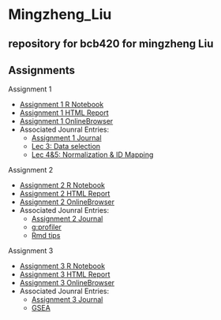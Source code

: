 # Mingzheng_Liu
repository for bcb420 for mingzheng Liu
----
## Assignments
 Assignment 1
- [Assignment 1 R Notebook](https://github.com/bcb420-2023/Mingzheng_Liu/blob/main/Assignment1.Rmd)
- [Assignment 1 HTML Report](https://github.com/bcb420-2023/Mingzheng_Liu/blob/main/Assignment1.html)
- [Assignment 1 OnlineBrowser](https://htmlpreview.github.io/?https://github.com/bcb420-2023/Mingzheng_Liu/blob/main/Assignment1.html)
- Associated Jounral Entries:
  - [Assignment 1 Journal](https://github.com/bcb420-2023/Mingzheng_Liu/wiki/Assignment-%231-Data-Selection)
  - [Lec 3: Data selection](https://htmlpreview.github.io/?https://github.com/bcb420-2023/Mingzheng_Liu/blob/main/LecNotes/Lec3Notes.html)
  - [Lec 4&5: Normalization & ID Mapping](https://htmlpreview.github.io/?https://github.com/bcb420-2023/Mingzheng_Liu/blob/main/LecNotes/Lec4&5Notes.html)

 Assignment 2
- [Assignment 2 R Notebook](https://github.com/bcb420-2023/Mingzheng_Liu/blob/main/A2_MingzhengLiu.Rmd)
- [Assignment 2 HTML Report](https://github.com/bcb420-2023/Mingzheng_Liu/blob/main/A2_MingzhengLiu.html)
- [Assignment 2 OnlineBrowser](https://htmlpreview.github.io/?https://github.com/bcb420-2023/Mingzheng_Liu/blob/main/A2_MingzhengLiu.html)
- Associated Jounral Entries:
  - [Assignment 2 Journal](https://github.com/bcb420-2023/Mingzheng_Liu/wiki/Assignment-%232-Differential-Gene-expression-and-Preliminary-ORA)
  - [g:profiler](https://github.com/bcb420-2023/Mingzheng_Liu/wiki/Journal-%236:-G:Profiler)
  - [Rmd tips](https://github.com/bcb420-2023/Mingzheng_Liu/wiki/Journal-%237:-Rmd-Tips)

 Assignment 3
- [Assignment 3 R Notebook](https://github.com/bcb420-2023/Mingzheng_Liu/blob/main/A3_MingzhengLiu.Rmd)
- [Assignment 3 HTML Report](https://github.com/bcb420-2023/Mingzheng_Liu/blob/main/A3_MingzhengLiu.html)
- [Assignment 3 OnlineBrowser](https://htmlpreview.github.io/?https://github.com/bcb420-2023/Mingzheng_Liu/blob/main/A3_MingzhengLiu.html)
- Associated Jounral Entries:
  - [Assignment 3 Journal](https://github.com/bcb420-2023/Mingzheng_Liu/wiki/Assignment-%233:-Data-set-Pathway-and-Network-Analysis)
  - [GSEA](https://github.com/bcb420-2023/Mingzheng_Liu/wiki/Journal-%238:-GSEA-analysis)

